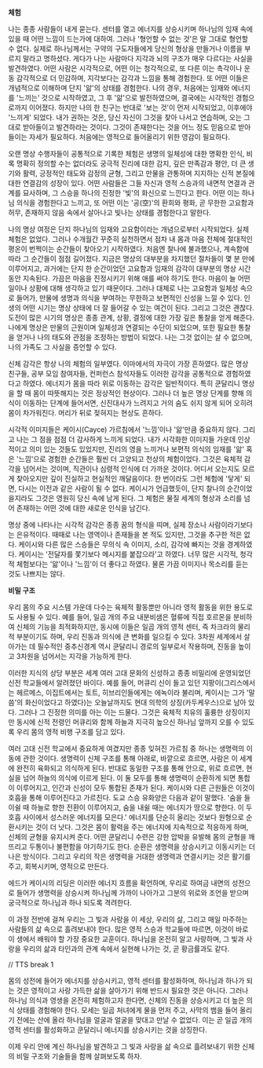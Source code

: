 **체험**

나는 종종 사람들이 내게 묻는다. 센터를 열고 에너지를 상승시키며 하나님의 임재 속에 있을 때 어떤 느낌이 드는가에 대하여. 그러나 '형언할 수 없는 것'은 말 그대로 형언할 수 없다. 실제로 하나님께서는 구약의 구도자들에게 당신의 형상을 만들거나 이름을 부르지 말라고 명하셨다. 게다가 나는 사람마다 지각과 뇌의 구조가 매우 다르다는 사실을 발견하였다. 어떤 사람은 시각적으로, 어떤 이는 청각적으로, 또 다른 이는 촉각이나 운동 감각적으로 더 민감하며, 지각보다는 감각과 느낌을 통해 경험한다. 또 어떤 이들은 개념적으로 이해하며 단지 '앎'의 상태를 경험한다. 나의 경우, 처음에는 임재와 에너지를 '느끼는' 것으로 시작하였고, 그 후 '앎'으로 발전하였으며, 결국에는 시각적인 경험으로까지 이어졌다. 하지만 나의 한 친구는 반대로 '보는 것'이 먼저 시작되었고, 이후에야 '느끼게' 되었다. 내가 권하는 것은, 당신 자신이 그것을 찾아 나서고 연습하며, 오는 그대로 받아들이고 발견하라는 것이다. 그것이 존재한다는 것을 어느 정도 믿음으로 받아들이는 자세가 필요하다. 처음에는 영적으로 들어올리기 위한 영감이 필요하다.

오랜 명상 수행자들이 공통적으로 기록한 체험은 생명의 일체성에 대한 명확한 인식, 비록 명확히 정의할 수는 없더라도 궁극적 진리에 대한 감지, 깊은 만족감과 평안, 더 큰 생기와 활력, 긍정적인 태도와 감정의 균형, 그리고 만물을 관통하며 지지하는 신적 본질에 대한 연결감의 성장이 있다. 어떤 사람들은 그들 자신과 영적 스승과의 내면적 연결과 관계를 묘사하며, 그 스승을 하나의 진정한 '빛'의 화신으로 느낀다고 한다. 어떤 이는 하나님 의식을 경험한다고 느끼고, 또 어떤 이는 '공(空)'의 환희와 평화, 곧 무한한 고요함과 허무, 존재하지 않음 속에서 살아나고 빛나는 상태를 경험한다고 말한다.

나의 명상 여정은 단지 하나님의 임재와 고요함이라는 개념으로부터 시작되었다. 실제 체험은 없었다. 그러나 수개월간 꾸준히 실천하면서 점차 내 몸과 마음 전체에 절대적인 평온이 번쩍이는 순간들이 찾아오기 시작하였다. 처음엔 찰나에 불과했으나, 계속함에 따라 그 순간들이 점점 길어졌다. 지금은 명상의 대부분을 차지했던 절차들이 몇 분 만에 이루어지고, 과거에는 단지 한 순간이었던 고요함과 임재의 감각이 대부분의 명상 시간 동안 지속된다. 가끔은 마음을 진정시키기 위해 애를 써야 하기도 한다. 마음이 늘 어떤 일이나 상황에 대해 생각하고 있기 때문이다. 그러나 대체로 나는 고요함과 일체성 속으로 들어가, 만물에 생명과 의식을 부여하는 무한하고 보편적인 신성을 느낄 수 있다. 인생의 어떤 시기는 명상 상태에 더 잘 들어갈 수 있는 여건이 된다. 그리고 그것은 괜찮다. 도전이 많은 시기의 명상은 종종 관계, 상황, 결정에 대한 가장 깊은 통찰을 얻게 해준다. 나에게 명상은 만물의 근원이며 일체성과 연결되는 수단이 되었으며, 또한 필요한 통찰을 얻거나 나의 태도와 관점을 조정하는 방법이 되었다. 나는 그것 없이는 살 수 없으며, 나의 가족도 그 사실을 증언할 수 있다.

신체 감각은 항상 나의 체험의 일부였다. 이마에서의 자극이 가장 흔하였다. 많은 명상 친구들, 공부 모임 참여자들, 컨퍼런스 참석자들도 이러한 감각을 공통적으로 경험하였다고 하였다. 에너지가 몸을 따라 위로 이동하는 감각은 일반적이다. 특히 쿤달리니 명상을 할 때 몸이 따뜻해지는 것은 정상적인 현상이다. 그러나 더 높은 명상 단계를 향해 의식이 이동하는 단계에 들어서면, 신진대사가 느려지고 거의 숨도 쉬지 않게 되어 오히려 몸이 차가워진다. 머리가 뒤로 젖혀지는 현상도 흔하다.

시각적 이미지들은 케이시(Cayce) 가르침에서 '느낌'이나 '앎'만큼 중요하지 않다. 그리고 나는 그 점을 점점 더 감사하게 느끼게 되었다. 내가 시각화한 이미지들 가운데 인상적이고 의미 있는 것들도 있었지만, 진리의 영을 느끼거나 보편적 의식의 임재를 '앎' 혹은 '느낌'으로 경험한 순간들은 훨씬 더 고양되고 천상의 체험이었다. 그것은 육체적 감각을 넘어서는 것이며, 직관이나 심령적 인식에 더 가까운 것이다. 어디서 오는지도 모르게 찾아오지만 깊이 진실하고 현실적인 깨달음이다. 한 번이라도 그런 체험에 '닿게' 되면, 다시는 이전과 같은 사람이 될 수 없다. 케이시가 언급했듯이, 단지 찰나의 순간이었을지라도 그것은 영원히 당신 속에 남게 된다. 그 체험은 물질 세계의 형상과 소리를 넘어 존재하는 어떤 것에 대한 새로운 인식을 남긴다.

명상 중에 나타나는 시각적 감각은 종종 꿈의 형식을 띠며, 실제 장소나 사람이라기보다는 은유적이다. 때때로 나는 영역이나 존재들을 본 적도 있지만, 그것을 추구한 적은 없다. 케이시와 다른 많은 스승들은 무의식 속 이미지, 소리, 감각에 빠지는 것을 경계하였다. 케이시는 '전달자를 쫓기보다 메시지를 붙잡으라'고 하였다. 너무 많은 시각적, 청각적 체험보다는 '앎'이나 '느낌'이 더 좋다고 하였다. 물론 가끔 이미지나 목소리를 듣는 것도 나쁘지는 않다.

**비밀 구조**

우리 몸의 주요 시스템 가운데 다수는 육체적 활동뿐만 아니라 영적 활동을 위한 용도로도 사용될 수 있다. 예를 들어, 일곱 개의 주요 내분비샘은 혈류에 직접 호르몬을 분비하여 신체의 기능을 최적화하지만, 동시에 이들은 일곱 개의 영적 센터, 즉 차크라의 물리적 부분이기도 하며, 우리 진동과 의식에 큰 변화를 일으킬 수 있다. 3차원 세계에서 살아가는 데 필수적인 중추신경계 역시 쿤달리니 경로의 일부로서 작용하며, 진동을 높이고 3차원을 넘어서는 지각을 가능하게 한다.

이러한 지식의 상당 부분은 세계 여러 고대 문화의 신성하고 종종 비밀리에 운영되었던 신전 학교들에서 알려졌던 바이다. 예를 들어, 머큐리 신이 들고 있던 지팡이(그리스에서는 헤르메스, 이집트에서는 토트, 히브리인들에게는 에녹이라 불리며, 케이시는 그가 '말씀'의 화신이었다고 하였다)는 오늘날까지도 현대 의학의 상징(카두케우스)으로 남아 있다. 그러나 그 진정한 의미를 아는 이는 드물다. 그것은 육체적 치유의 훌륭한 상징이지만 동시에 신적 전령인 머큐리와 함께 하늘과 지극히 높으신 하나님 앞까지 오를 수 있도록 우리 몸의 영적 비행 구조를 담고 있다.

여러 고대 신전 학교에서 중요하게 여겼지만 종종 잊혀진 가르침 중 하나는 생명력의 이동에 관한 것이다. 생명력이 신체 구조를 통해 아래로, 바깥으로 흐르면, 사람은 이 세계에 완전히 육화되고 의식하게 된다. 반대로 동일한 구조를 통해 안으로, 위로 흐르면, 현실을 넘어 하늘의 의식에 이르게 된다. 이 둘 모두를 통해 생명력이 순환하게 되면 통합이 이루어지고, 인간과 신성이 모두 통합된 존재가 된다. 케이시와 다른 근원들은 이것이 호흡을 통해 이루어진다고 가르친다. 도교 스승 유화양은 다음과 같이 말했다. '숨을 들이쉴 때 하늘로 향한 전환이 이루어지고, 숨을 내쉴 때는 에너지가 땅으로 향한다. 이 두 호흡 사이에서 성스러운 에너지를 모은다.' 에너지를 단순히 올리는 것보다 원형으로 순환시키는 것이 더 낫다. 그것은 몸이 활력을 주는 에너지에 지속적으로 적응하게 하며, 신체의 균형을 유지시켜 준다. 어떤 쿤달리니 수련은 강한 압박을 유발해 몸의 균형을 깨뜨리고 두통이나 불편함을 야기하기도 한다. 순환은 생명력을 상승시키고 이동시키는 더 나은 방식이다. 그리고 우리의 작은 생명력을 거대한 생명력과 연결시키는 것은 활기를 주고, 회복시키며, 영적으로 만든다.

에드가 케이시의 리딩은 이러한 에너지 흐름을 확언하며, 우리로 하여금 내면의 성전으로 들어가 생명력을 상승시켜 하나님께 가까이 나아가고 그분의 위로와 조언을 받으며 궁극적으로 하나님과 하나 되도록 격려한다.

이 과정 전반에 걸쳐 우리는 그 빛과 사랑을 이 세상, 우리의 삶, 그리고 매일 마주하는 사람들의 삶 속으로 흘려보내야 한다. 많은 영적 스승과 학교들에 따르면, 이것이 바로 이 생에서 배워야 할 가장 중요한 교훈이다. 하나님을 온전히 알고 사랑하며, 그 빛과 사랑을 우리의 삶과 타인과의 관계 속에서 실현해 나가는 것, 곧 황금률과도 같다.

// TTS break 1

몸의 성전에 들어가 에너지를 상승시키고, 영적 센터를 활성화하며, 하나님과 하나가 되는 것은 영적이고 사랑 가득한 삶을 살아가기 위해 반드시 필요한 것은 아니다. 그러나 하나님 의식과 영생을 온전히 체험하고자 한다면, 신체의 진동을 상승시키고 더 높은 의식 상태를 경험해야 한다. 모세는 일곱 처녀에게 물을 먼저 주고, 사막의 뱀을 들어 올리기 전에는 산에 올라 하나님을 얼굴과 얼굴을 맞대고 만날 수 없었다. 이는 곧 일곱 개의 영적 센터를 활성화하고 쿤달리니 에너지를 상승시키는 것을 상징한다.

이제 우리 안에 계신 하나님을 발견하고 그 빛과 사랑을 삶 속으로 흘려보내기 위한 신체의 비밀 구조와 기술들을 함께 살펴보도록 하자.